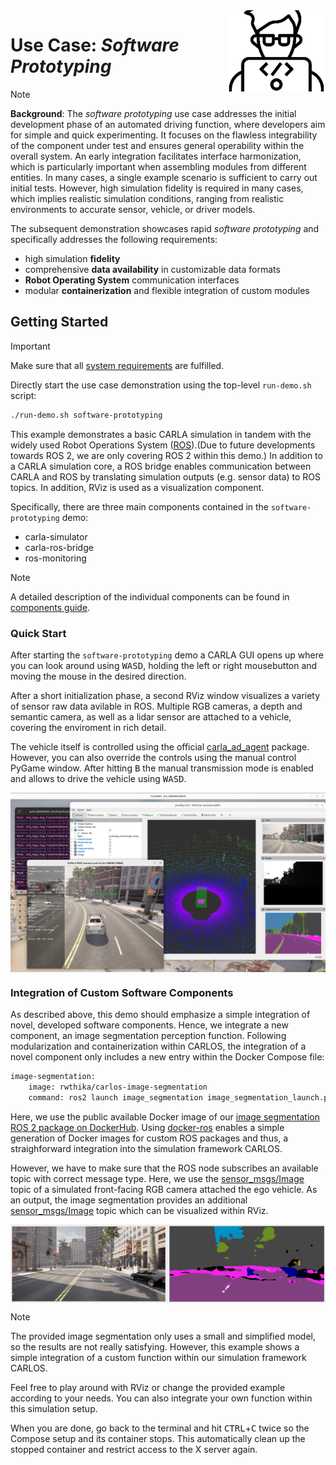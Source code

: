 <img src="../utils/images/software-prototyping-icon.png" height=130 align="right">

# Use Case: *Software Prototyping*

>[!NOTE]
> **Background**: The *software prototyping* use case addresses the initial development phase of an automated driving function, where developers aim for simple and quick experimenting. It focuses on the flawless integrability of the component under test and ensures general operability within the overall system. An early integration facilitates interface harmonization, which is particularly important when assembling modules from different entities. In many cases, a single example scenario is sufficient to carry out initial tests. However, high simulation fidelity is required in many cases, which implies realistic simulation conditions, ranging from realistic environments to accurate sensor, vehicle, or driver models.

The subsequent demonstration showcases rapid *software prototyping* and specifically addresses the following requirements:
- high simulation **fidelity**
- comprehensive **data availability** in customizable data formats
- **Robot Operating System** communication interfaces
- modular **containerization** and flexible integration of custom modules

## Getting Started

> [!IMPORTANT]  
> Make sure that all [system requirements](../utils/requirements.md) are fulfilled.

Directly start the use case demonstration using the top-level `run-demo.sh` script:

```bash
./run-demo.sh software-prototyping
```

This example demonstrates a basic CARLA simulation in tandem with the widely used Robot Operations System ([ROS](https://www.ros.org/)).(Due to future developments towards ROS 2, we are only covering ROS 2 within this demo.) In addition to a CARLA simulation core, a ROS bridge enables communication between CARLA and ROS by translating simulation outputs (e.g. sensor data) to ROS topics. In addition, RViz is used as a visualization component.

Specifically, there are three main components contained in the `software-prototyping` demo:
- carla-simulator
- carla-ros-bridge
- ros-monitoring

> [!NOTE]
> A detailed description of the individual components can be found in [components guide](../utils/components.md).

### Quick Start
After starting the `software-prototyping` demo a CARLA GUI opens up where you can look around using <kbd>W</kbd><kbd>A</kbd><kbd>S</kbd><kbd>D</kbd>, holding the left or right mousebutton and moving the mouse in the desired direction. 

After a short initialization phase, a second RViz window visualizes a variety of sensor raw data avilable in ROS. Multiple RGB cameras, a depth and semantic camera, as well as a lidar sensor are attached to a vehicle, covering the enviroment in rich detail. 

The vehicle itself is controlled using the official [carla_ad_agent](https://github.com/carla-simulator/ros-bridge/tree/master/carla_ad_agent) package. However, you can also override the controls using the manual control PyGame window. After hitting <kbd>B</kbd> the manual transmission mode is enabled and allows to drive the vehicle using <kbd>W</kbd><kbd>A</kbd><kbd>S</kbd><kbd>D</kbd>.

<img src="../utils/images/software-prototyping.png" width=800 align="center">

### Integration of Custom Software Components
As described above, this demo should emphasize a simple integration of novel, developed software components. Hence, we integrate a new component, an image segmentation perception function. Following modularization and containerization within CARLOS, the integration of a novel component only includes a new entry within the Docker Compose file:
```bash
image-segmentation:
    image: rwthika/carlos-image-segmentation
    command: ros2 launch image_segmentation image_segmentation_launch.py image_topic:=/carla/ego_vehicle/rgb_front/image
```


Here, we use the public available Docker image of our [image segmentation ROS 2 package on DockerHub](https://hub.docker.com/r/rwthika/carlos-image-segmentation). Using [docker-ros](https://github.com/ika-rwth-aachen/docker-ros) enables a simple generation of Docker images for custom ROS packages and thus, a straighforward integration into the simulation framework CARLOS. 

However, we have to make sure that the ROS node subscribes an available topic with correct message type. Here, we use the [sensor_msgs/Image](https://github.com/ros/common_msgs/blob/noetic-devel/sensor_msgs/msg/Image.msg) topic of a simulated front-facing RGB camera attached the ego vehicle. As an output, the image segmentation provides an additional [sensor_msgs/Image](https://github.com/ros/common_msgs/blob/noetic-devel/sensor_msgs/msg/Image.msg) topic which can be visualized within RViz.

<img src="../utils/images/image-segmentation.png" width=800 align="center">


> [!NOTE]
> The provided image segmentation only uses a small and simplified model, so the results are not really satisfying. However, this example shows a simple integration of a custom function within our simulation framework CARLOS.

Feel free to play around with RViz or change the provided example according to your needs. You can also integrate your own function within this simulation setup. 

When you are done, go back to the terminal and hit <kbd>CTRL</kbd>+<kbd>C</kbd> twice so the Compose setup and its container stops. This automatically clean up the stopped container and restrict access to the X server again.